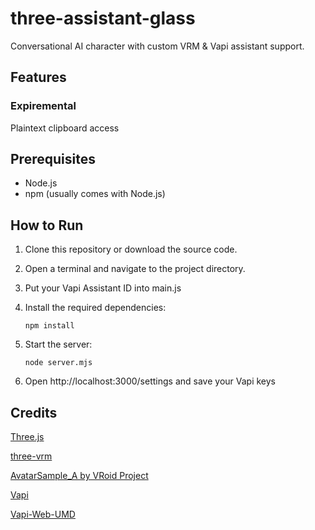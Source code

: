 # three-assistant-glass

Conversational AI character with custom VRM & Vapi assistant support.

## Features

### Expiremental

Plaintext clipboard access

## Prerequisites

- Node.js
- npm (usually comes with Node.js)

## How to Run

1. Clone this repository or download the source code.

2. Open a terminal and navigate to the project directory.

3. Put your Vapi Assistant ID into main.js

4. Install the required dependencies:
   ```
   npm install
   ```

5. Start the server:
   ```
   node server.mjs
   ```
6. Open http://localhost:3000/settings and save your Vapi keys

## Credits

[Three.js](https://threejs.org/)

[three-vrm](https://github.com/pixiv/three-vrm)

[AvatarSample_A by VRoid Project](https://hub.vroid.com/en/characters/2843975675147313744/models/5644550979324015604)  

[Vapi](https://vapi.ai/)

[Vapi-Web-UMD](https://github.com/balacodeio/Vapi-Web-UMD)
